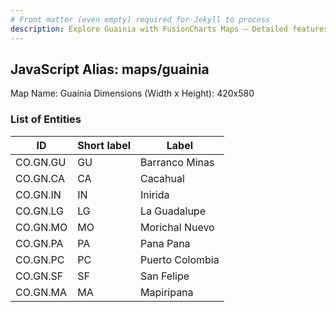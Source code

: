 ```yaml
---
# Front matter (even empty) required for Jekyll to process
description: Explore Guainia with FusionCharts Maps – Detailed features for seamless integration. Try now & enhance your data visualization today! 
---
```


## JavaScript Alias: maps/guainia

Map Name: Guainia
Dimensions (Width x Height): 420x580





### List of Entities

ID | Short label | Label
---|---|---|
CO.GN.GU|GU|Barranco Minas
CO.GN.CA|CA|Cacahual
CO.GN.IN|IN|Inirida
CO.GN.LG|LG|La Guadalupe
CO.GN.MO|MO|Morichal Nuevo
CO.GN.PA|PA|Pana Pana
CO.GN.PC|PC|Puerto Colombia
CO.GN.SF|SF|San Felipe
CO.GN.MA|MA|Mapiripana